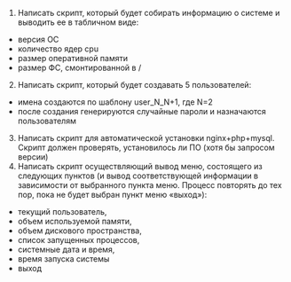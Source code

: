 1) Написать скрипт, который будет собирать информацию о системе и выводить ее в табличном виде:
- версия ОС
- количество ядер cpu
- размер оперативной памяти
- размер ФС, смонтированной в /
2) Написать скрипт, который будет создавать 5 пользователей:
- имена создаются по шаблону user_N_N+1, где N=2
- после создания генерируются случайные пароли и назначаются пользователям
3) Написать скрипт для автоматической установки nginx+php+mysql. Скрипт должен проверять, установилось ли ПО (хотя бы запросом версии)
4) Написать скрипт осуществляющий вывод меню, состоящего из следующих пунктов (и вывод соответствующей информации в зависимости от выбранного пункта меню. Процесс повторять до тех пор, пока не будет выбран пункт меню «выход»):
- текущий пользователь,
- объем используемой памяти,
- объем дискового пространства,
- список запущенных процессов,
- системные дата и время,
- время запуска системы
- выход
